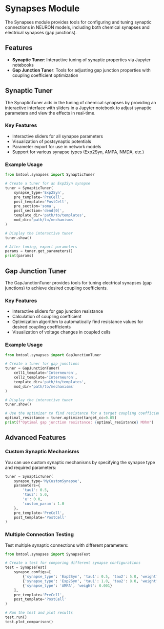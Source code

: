 # Synapses Module

The Synapses module provides tools for configuring and tuning synaptic connections in NEURON models, including both chemical synapses and electrical synapses (gap junctions).

## Features

- **Synaptic Tuner**: Interactive tuning of synaptic properties via Jupyter notebooks
- **Gap Junction Tuner**: Tools for adjusting gap junction properties with coupling coefficient optimization

## Synaptic Tuner

The SynapticTuner aids in the tuning of chemical synapses by providing an interactive interface with sliders in a Jupyter notebook to adjust synaptic parameters and view the effects in real-time.

### Key Features

- Interactive sliders for all synapse parameters
- Visualization of postsynaptic potentials
- Parameter export for use in network models
- Support for various synapse types (Exp2Syn, AMPA, NMDA, etc.)

### Example Usage

```python
from bmtool.synapses import SynapticTuner

# Create a tuner for an Exp2Syn synapse
tuner = SynapticTuner(
    synapse_type='Exp2Syn',
    pre_template='PreCell',
    post_template='PostCell',
    pre_section='soma',
    post_section='dend[0]',
    template_dir='path/to/templates',
    mod_dir='path/to/mechanisms'
)

# Display the interactive tuner
tuner.show()

# After tuning, export parameters
params = tuner.get_parameters()
print(params)
```

## Gap Junction Tuner

The GapJunctionTuner provides tools for tuning electrical synapses (gap junctions) to achieve desired coupling coefficients.

### Key Features

- Interactive sliders for gap junction resistance
- Calculation of coupling coefficient
- Optimization algorithm to automatically find resistance values for desired coupling coefficients
- Visualization of voltage changes in coupled cells

### Example Usage

```python
from bmtool.synapses import GapJunctionTuner

# Create a tuner for gap junctions
tuner = GapJunctionTuner(
    cell1_template='Interneuron',
    cell2_template='Interneuron',
    template_dir='path/to/templates',
    mod_dir='path/to/mechanisms'
)

# Display the interactive tuner
tuner.show()

# Use the optimizer to find resistance for a target coupling coefficient
optimal_resistance = tuner.optimize(target_cc=0.05)
print(f"Optimal gap junction resistance: {optimal_resistance} MOhm")
```

## Advanced Features

### Custom Synaptic Mechanisms

You can use custom synaptic mechanisms by specifying the synapse type and required parameters:

```python
tuner = SynapticTuner(
    synapse_type='MyCustomSynapse',
    parameters={
        'tau1': 0.5,
        'tau2': 5.0,
        'e': 0.0,
        'custom_param': 1.0
    },
    pre_template='PreCell',
    post_template='PostCell'
)
```

### Multiple Connection Testing

Test multiple synaptic connections with different parameters:

```python
from bmtool.synapses import SynapseTest

# Create a test for comparing different synapse configurations
test = SynapseTest(
    synapse_configs=[
        {'synapse_type': 'Exp2Syn', 'tau1': 0.5, 'tau2': 5.0, 'weight': 0.001},
        {'synapse_type': 'Exp2Syn', 'tau1': 1.0, 'tau2': 8.0, 'weight': 0.001},
        {'synapse_type': 'AMPA', 'weight': 0.001}
    ],
    pre_template='PreCell',
    post_template='PostCell'
)

# Run the test and plot results
test.run()
test.plot_comparison()
```
